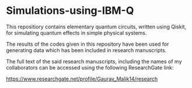 # Simulations-using-IBM-Q
This repositiory contains elementary quantum circuits, written using Qiskit, for simulating quantum effects in simple physical systems.

The results of the codes given in this repository have been used for  generating data which has been included in research manuscripts.

The full text of the said research manuscripts, including the names of my collaborators can be accessed using the following ResearchGate link:  

https://www.researchgate.net/profile/Gaurav_Malik14/research
